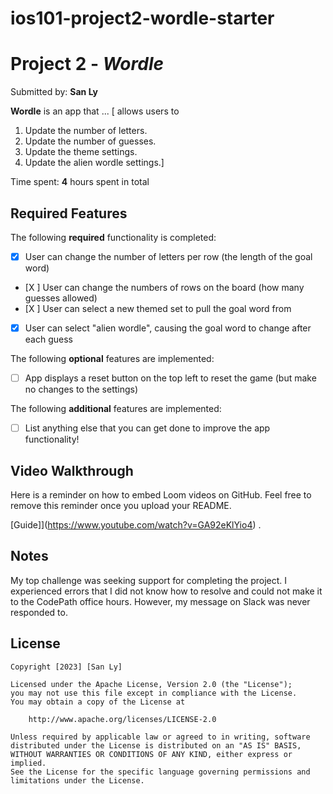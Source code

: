 # ios101-project2-wordle-starter

# Project 2 - *Wordle*

Submitted by: **San Ly**

**Wordle** is an app that ... [ allows users to
1. Update the number of letters.
2. Update the number of guesses.
3. Update the theme settings.
4. Update the alien wordle settings.] 

Time spent: **4** hours spent in total

## Required Features

The following **required** functionality is completed:

- [X] User can change the number of letters per row (the length of the goal word)
- [X ] User can change the numbers of rows on the board (how many guesses allowed)
- [X ] User can select a new themed set to pull the goal word from
- [X] User can select "alien wordle", causing the goal word to change after each guess


The following **optional** features are implemented:

- [ ] App displays a reset button on the top left to reset the game (but make no changes to the settings)

The following **additional** features are implemented:

- [ ] List anything else that you can get done to improve the app functionality!

## Video Walkthrough

Here is a reminder on how to embed Loom videos on GitHub. Feel free to remove this reminder once you upload your README. 

[Guide]](https://www.youtube.com/watch?v=GA92eKlYio4) .

## Notes

My top challenge was seeking support for completing the project. I experienced errors that I did not know how to resolve and could not make it to the CodePath office hours. However, my message on Slack was never responded to. 

## License

    Copyright [2023] [San Ly]

    Licensed under the Apache License, Version 2.0 (the "License");
    you may not use this file except in compliance with the License.
    You may obtain a copy of the License at

        http://www.apache.org/licenses/LICENSE-2.0

    Unless required by applicable law or agreed to in writing, software
    distributed under the License is distributed on an "AS IS" BASIS,
    WITHOUT WARRANTIES OR CONDITIONS OF ANY KIND, either express or implied.
    See the License for the specific language governing permissions and
    limitations under the License.
